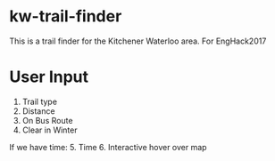 # kw-trail-finder
This is a trail finder for the Kitchener Waterloo area. For EngHack2017

# User Input
1. Trail type
2. Distance
3. On Bus Route
4. Clear in Winter

If we have time:
5. Time
6. Interactive hover over map

